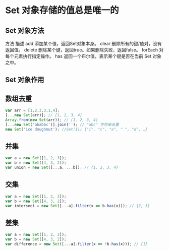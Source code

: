 # Set 对象存储的值总是唯一的

## Set 对象方法
方法 描述
add 添加某个值，返回Set对象本身。
clear 删除所有的键/值对，没有返回值。
delete 删除某个键，返回true。如果删除失败，返回false。
forEach 对每个元素执行指定操作。
has 返回一个布尔值，表示某个键是否在当前 Set 对象之中。

## Set 对象作用
## 数组去重

```js
var arr = [1,2,3,3,1,4];
[...new Set(arr)]; // [1, 2, 3, 4]
Array.from(new Set(arr)); // [1, 2, 3, 4]
[...new Set('ababbc')].join(''); // "abc" 字符串去重
new Set('ice doughnut'); //Set(11) {"i", "c", "e", " ", "d", …}
```
## 并集
```js
var a = new Set([1, 2, 3]);
var b = new Set([4, 3, 2]);
var union = new Set([...a, ...b]); // {1, 2, 3, 4}

```
## 交集
```js
var a = new Set([1, 2, 3]);
var b = new Set([4, 3, 2]);
var intersect = new Set([...a].filter(x => b.has(x))); // {2, 3}
```
## 差集
```js
var a = new Set([1, 2, 3]);
var b = new Set([4, 3, 2]);
var difference = new Set([...a].filter(x => !b.has(x))); // {1}
```

